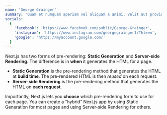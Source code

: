 ```yaml
---
name: 'George Grainger'
summary: 'Quam et numquam aperiam vel aliquam a animi. Velit aut provident sed sunt quibusdam maiores.'
socials:
  {
    'facebook': 'https://www.facebook.com/public/George-Grainger',
    'instagram': 'https://www.instagram.com/georgegrainger1/?hl=en',
    'google': 'https://myaccount.google.com/'
  }
---
```


Next.js has two forms of pre-rendering: **Static Generation** and **Server-side Rendering**. The difference is in **when** it generates the HTML for a page.

- **Static Generation** is the pre-rendering method that generates the HTML at **build time**. The pre-rendered HTML is then _reused_ on each request.
- **Server-side Rendering** is the pre-rendering method that generates the HTML on **each request**.

Importantly, Next.js lets you **choose** which pre-rendering form to use for each page. You can create a "hybrid" Next.js app by using Static Generation for most pages and using Server-side Rendering for others.
